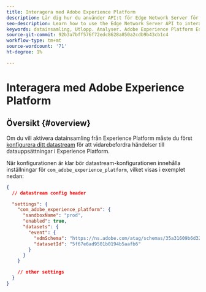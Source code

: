 ```yaml
---
title: Interagera med Adobe Experience Platform
description: Lär dig hur du använder API:t för Edge Network Server för att interagera med Adobe Experience Platform
seo-description: Learn how to use the Edge Network Server API to interact with Adobe Experience Platform
keywords: datainsamling, Utlopp. Analyser. Adobe Experience Platform Edge Network API;aep
source-git-commit: 92b3a7bff576f72edc8628a850a2cdb9b43cb1c4
workflow-type: tm+mt
source-wordcount: '71'
ht-degree: 1%

---
```



# Interagera med Adobe Experience Platform

## Översikt {#overview}

Om du vill aktivera datainsamling från Experience Platform måste du först [konfigurera ditt datastream](../edge/fundamentals/datastreams.md) för att vidarebefordra händelser till datauppsättningar i Experience Platform.

När konfigurationen är klar bör datastream-konfigurationen innehålla inställningar för `com_adobe_experience_platform`, vilket visas i exemplet nedan:


```json
{
  // datastream config header

  "settings": {
    "com_adobe_experience_platform": {
      "sandboxName": "prod",
      "enabled": true,
      "datasets": {
        "event": {
          "xdmSchema": "https://ns.adobe.com/atag/schemas/35a31609b6d3242736751df469ade031",
          "datasetId": "5f67e6ad9501b0194b5aafb6"
        }
      }
    }

    // other settings
  }
}
```
